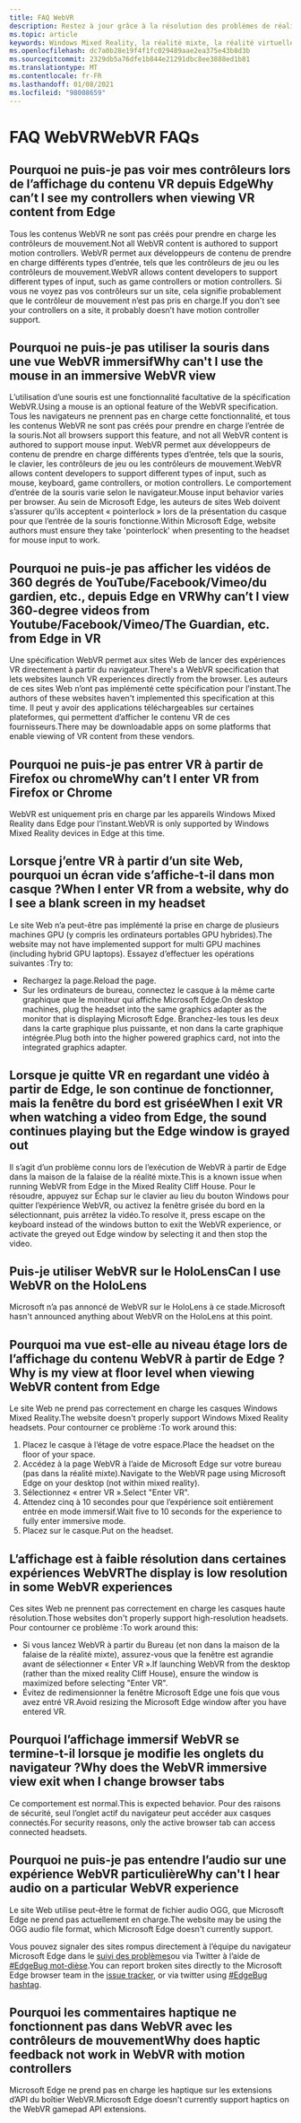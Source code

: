 ```yaml
---
title: FAQ WebVR
description: Restez à jour grâce à la résolution des problèmes de réalité mixte pour les applications Web qui vont au-delà de notre documentation de support technique standard.
ms.topic: article
keywords: Windows Mixed Reality, la réalité mixte, la réalité virtuelle, VR, MR, dépannage, erreurs, aide, support, WebVR
ms.openlocfilehash: dc7a0b28e19f4f1fc029489aae2ea375e43b8d3b
ms.sourcegitcommit: 2329db5a76dfe1b844e21291dbc8ee3888ed1b81
ms.translationtype: MT
ms.contentlocale: fr-FR
ms.lasthandoff: 01/08/2021
ms.locfileid: "98008659"
---
```

# <a name="webvr-faqs"></a><span data-ttu-id="d9f80-104">FAQ WebVR</span><span class="sxs-lookup"><span data-stu-id="d9f80-104">WebVR FAQs</span></span>

## <a name="why-cant-i-see-my-controllers-when-viewing-vr-content-from-edge"></a><span data-ttu-id="d9f80-105">Pourquoi ne puis-je pas voir mes contrôleurs lors de l’affichage du contenu VR depuis Edge</span><span class="sxs-lookup"><span data-stu-id="d9f80-105">Why can’t I see my controllers when viewing VR content from Edge</span></span>

<span data-ttu-id="d9f80-106">Tous les contenus WebVR ne sont pas créés pour prendre en charge les contrôleurs de mouvement.</span><span class="sxs-lookup"><span data-stu-id="d9f80-106">Not all WebVR content is authored to support motion controllers.</span></span> <span data-ttu-id="d9f80-107">WebVR permet aux développeurs de contenu de prendre en charge différents types d’entrée, tels que les contrôleurs de jeu ou les contrôleurs de mouvement.</span><span class="sxs-lookup"><span data-stu-id="d9f80-107">WebVR allows content developers to support different types of input, such as game controllers or motion controllers.</span></span> <span data-ttu-id="d9f80-108">Si vous ne voyez pas vos contrôleurs sur un site, cela signifie probablement que le contrôleur de mouvement n’est pas pris en charge.</span><span class="sxs-lookup"><span data-stu-id="d9f80-108">If you don't see your controllers on a site, it probably doesn’t have motion controller support.</span></span>

## <a name="why-cant-i-use-the-mouse-in-an-immersive-webvr-view"></a><span data-ttu-id="d9f80-109">Pourquoi ne puis-je pas utiliser la souris dans une vue WebVR immersif</span><span class="sxs-lookup"><span data-stu-id="d9f80-109">Why can't I use the mouse in an immersive WebVR view</span></span>

<span data-ttu-id="d9f80-110">L’utilisation d’une souris est une fonctionnalité facultative de la spécification WebVR.</span><span class="sxs-lookup"><span data-stu-id="d9f80-110">Using a mouse is an optional feature of the WebVR specification.</span></span> <span data-ttu-id="d9f80-111">Tous les navigateurs ne prennent pas en charge cette fonctionnalité, et tous les contenus WebVR ne sont pas créés pour prendre en charge l’entrée de la souris.</span><span class="sxs-lookup"><span data-stu-id="d9f80-111">Not all browsers support this feature, and not all WebVR content is authored to support mouse input.</span></span> <span data-ttu-id="d9f80-112">WebVR permet aux développeurs de contenu de prendre en charge différents types d’entrée, tels que la souris, le clavier, les contrôleurs de jeu ou les contrôleurs de mouvement.</span><span class="sxs-lookup"><span data-stu-id="d9f80-112">WebVR allows content developers to support different types of input, such as mouse, keyboard, game controllers, or motion controllers.</span></span> <span data-ttu-id="d9f80-113">Le comportement d’entrée de la souris varie selon le navigateur.</span><span class="sxs-lookup"><span data-stu-id="d9f80-113">Mouse input behavior varies per browser.</span></span> <span data-ttu-id="d9f80-114">Au sein de Microsoft Edge, les auteurs de sites Web doivent s’assurer qu’ils acceptent « pointerlock » lors de la présentation du casque pour que l’entrée de la souris fonctionne.</span><span class="sxs-lookup"><span data-stu-id="d9f80-114">Within Microsoft Edge, website authors must ensure they take 'pointerlock' when presenting to the headset for mouse input to work.</span></span>

## <a name="why-cant-i-view-360-degree-videos-from-youtubefacebookvimeothe-guardian-etc-from-edge-in-vr"></a><span data-ttu-id="d9f80-115">Pourquoi ne puis-je pas afficher les vidéos de 360 degrés de YouTube/Facebook/Vimeo/du gardien, etc., depuis Edge en VR</span><span class="sxs-lookup"><span data-stu-id="d9f80-115">Why can’t I view 360-degree videos from Youtube/Facebook/Vimeo/The Guardian, etc. from Edge in VR</span></span>

<span data-ttu-id="d9f80-116">Une spécification WebVR permet aux sites Web de lancer des expériences VR directement à partir du navigateur.</span><span class="sxs-lookup"><span data-stu-id="d9f80-116">There's a WebVR specification that lets websites launch VR experiences directly from the browser.</span></span> <span data-ttu-id="d9f80-117">Les auteurs de ces sites Web n’ont pas implémenté cette spécification pour l’instant.</span><span class="sxs-lookup"><span data-stu-id="d9f80-117">The authors of these websites haven't implemented this specification at this time.</span></span> <span data-ttu-id="d9f80-118">Il peut y avoir des applications téléchargeables sur certaines plateformes, qui permettent d’afficher le contenu VR de ces fournisseurs.</span><span class="sxs-lookup"><span data-stu-id="d9f80-118">There may be downloadable apps on some platforms that enable viewing of VR content from these vendors.</span></span>

## <a name="why-cant-i-enter-vr-from-firefox-or-chrome"></a><span data-ttu-id="d9f80-119">Pourquoi ne puis-je pas entrer VR à partir de Firefox ou chrome</span><span class="sxs-lookup"><span data-stu-id="d9f80-119">Why can’t I enter VR from Firefox or Chrome</span></span>

<span data-ttu-id="d9f80-120">WebVR est uniquement pris en charge par les appareils Windows Mixed Reality dans Edge pour l’instant.</span><span class="sxs-lookup"><span data-stu-id="d9f80-120">WebVR is only supported by Windows Mixed Reality devices in Edge at this time.</span></span>

## <a name="when-i-enter-vr-from-a-website-why-do-i-see-a-blank-screen-in-my-headset"></a><span data-ttu-id="d9f80-121">Lorsque j’entre VR à partir d’un site Web, pourquoi un écran vide s’affiche-t-il dans mon casque ?</span><span class="sxs-lookup"><span data-stu-id="d9f80-121">When I enter VR from a website, why do I see a blank screen in my headset</span></span>

<span data-ttu-id="d9f80-122">Le site Web n’a peut-être pas implémenté la prise en charge de plusieurs machines GPU (y compris les ordinateurs portables GPU hybrides).</span><span class="sxs-lookup"><span data-stu-id="d9f80-122">The website may not have implemented support for multi GPU machines (including hybrid GPU laptops).</span></span> <span data-ttu-id="d9f80-123">Essayez d’effectuer les opérations suivantes :</span><span class="sxs-lookup"><span data-stu-id="d9f80-123">Try to:</span></span>

* <span data-ttu-id="d9f80-124">Rechargez la page.</span><span class="sxs-lookup"><span data-stu-id="d9f80-124">Reload the page.</span></span>
* <span data-ttu-id="d9f80-125">Sur les ordinateurs de bureau, connectez le casque à la même carte graphique que le moniteur qui affiche Microsoft Edge.</span><span class="sxs-lookup"><span data-stu-id="d9f80-125">On desktop machines, plug the headset into the same graphics adapter as the monitor that is displaying Microsoft Edge.</span></span> <span data-ttu-id="d9f80-126">Branchez-les tous les deux dans la carte graphique plus puissante, et non dans la carte graphique intégrée.</span><span class="sxs-lookup"><span data-stu-id="d9f80-126">Plug both into the higher powered graphics card, not into the integrated graphics adapter.</span></span>

## <a name="when-i-exit-vr-when-watching-a-video-from-edge-the-sound-continues-playing-but-the-edge-window-is-grayed-out"></a><span data-ttu-id="d9f80-127">Lorsque je quitte VR en regardant une vidéo à partir de Edge, le son continue de fonctionner, mais la fenêtre du bord est grisée</span><span class="sxs-lookup"><span data-stu-id="d9f80-127">When I exit VR when watching a video from Edge, the sound continues playing but the Edge window is grayed out</span></span>

<span data-ttu-id="d9f80-128">Il s’agit d’un problème connu lors de l’exécution de WebVR à partir de Edge dans la maison de la falaise de la réalité mixte.</span><span class="sxs-lookup"><span data-stu-id="d9f80-128">This is a known issue when running WebVR from Edge in the Mixed Reality Cliff House.</span></span> <span data-ttu-id="d9f80-129">Pour le résoudre, appuyez sur Échap sur le clavier au lieu du bouton Windows pour quitter l’expérience WebVR, ou activez la fenêtre grisée du bord en la sélectionnant, puis arrêtez la vidéo.</span><span class="sxs-lookup"><span data-stu-id="d9f80-129">To resolve it, press escape on the keyboard instead of the windows button to exit the WebVR experience, or activate the greyed out Edge window by selecting it and then stop the video.</span></span>

## <a name="can-i-use-webvr-on-the-hololens"></a><span data-ttu-id="d9f80-130">Puis-je utiliser WebVR sur le HoloLens</span><span class="sxs-lookup"><span data-stu-id="d9f80-130">Can I use WebVR on the HoloLens</span></span>

<span data-ttu-id="d9f80-131">Microsoft n’a pas annoncé de WebVR sur le HoloLens à ce stade.</span><span class="sxs-lookup"><span data-stu-id="d9f80-131">Microsoft hasn't announced anything about WebVR on the HoloLens at this point.</span></span>

## <a name="why-is-my-view-at-floor-level-when-viewing-webvr-content-from-edge"></a><span data-ttu-id="d9f80-132">Pourquoi ma vue est-elle au niveau étage lors de l’affichage du contenu WebVR à partir de Edge ?</span><span class="sxs-lookup"><span data-stu-id="d9f80-132">Why is my view at floor level when viewing WebVR content from Edge</span></span>

<span data-ttu-id="d9f80-133">Le site Web ne prend pas correctement en charge les casques Windows Mixed Reality.</span><span class="sxs-lookup"><span data-stu-id="d9f80-133">The website doesn't properly support Windows Mixed Reality headsets.</span></span> <span data-ttu-id="d9f80-134">Pour contourner ce problème :</span><span class="sxs-lookup"><span data-stu-id="d9f80-134">To work around this:</span></span>

1. <span data-ttu-id="d9f80-135">Placez le casque à l’étage de votre espace.</span><span class="sxs-lookup"><span data-stu-id="d9f80-135">Place the headset on the floor of your space.</span></span>
2. <span data-ttu-id="d9f80-136">Accédez à la page WebVR à l’aide de Microsoft Edge sur votre bureau (pas dans la réalité mixte).</span><span class="sxs-lookup"><span data-stu-id="d9f80-136">Navigate to the WebVR page using Microsoft Edge on your desktop (not within mixed reality).</span></span>
3. <span data-ttu-id="d9f80-137">Sélectionnez « entrer VR ».</span><span class="sxs-lookup"><span data-stu-id="d9f80-137">Select "Enter VR".</span></span>
4. <span data-ttu-id="d9f80-138">Attendez cinq à 10 secondes pour que l’expérience soit entièrement entrée en mode immersif.</span><span class="sxs-lookup"><span data-stu-id="d9f80-138">Wait five to 10 seconds for the experience to fully enter immersive mode.</span></span>
5. <span data-ttu-id="d9f80-139">Placez sur le casque.</span><span class="sxs-lookup"><span data-stu-id="d9f80-139">Put on the headset.</span></span>

## <a name="the-display-is-low-resolution-in-some-webvr-experiences"></a><span data-ttu-id="d9f80-140">L’affichage est à faible résolution dans certaines expériences WebVR</span><span class="sxs-lookup"><span data-stu-id="d9f80-140">The display is low resolution in some WebVR experiences</span></span>

<span data-ttu-id="d9f80-141">Ces sites Web ne prennent pas correctement en charge les casques haute résolution.</span><span class="sxs-lookup"><span data-stu-id="d9f80-141">Those websites don't properly support high-resolution headsets.</span></span> <span data-ttu-id="d9f80-142">Pour contourner ce problème :</span><span class="sxs-lookup"><span data-stu-id="d9f80-142">To work around this:</span></span>

* <span data-ttu-id="d9f80-143">Si vous lancez WebVR à partir du Bureau (et non dans la maison de la falaise de la réalité mixte), assurez-vous que la fenêtre est agrandie avant de sélectionner « Enter VR ».</span><span class="sxs-lookup"><span data-stu-id="d9f80-143">If launching WebVR from the desktop (rather than the mixed reality Cliff House), ensure the window is maximized before selecting "Enter VR".</span></span>
* <span data-ttu-id="d9f80-144">Évitez de redimensionner la fenêtre Microsoft Edge une fois que vous avez entré VR.</span><span class="sxs-lookup"><span data-stu-id="d9f80-144">Avoid resizing the Microsoft Edge window after you have entered VR.</span></span>

## <a name="why-does-the-webvr-immersive-view-exit-when-i-change-browser-tabs"></a><span data-ttu-id="d9f80-145">Pourquoi l’affichage immersif WebVR se termine-t-il lorsque je modifie les onglets du navigateur ?</span><span class="sxs-lookup"><span data-stu-id="d9f80-145">Why does the WebVR immersive view exit when I change browser tabs</span></span>

<span data-ttu-id="d9f80-146">Ce comportement est normal.</span><span class="sxs-lookup"><span data-stu-id="d9f80-146">This is expected behavior.</span></span> <span data-ttu-id="d9f80-147">Pour des raisons de sécurité, seul l’onglet actif du navigateur peut accéder aux casques connectés.</span><span class="sxs-lookup"><span data-stu-id="d9f80-147">For security reasons, only the active browser tab can access connected headsets.</span></span>

## <a name="why-cant-i-hear-audio-on-a-particular-webvr-experience"></a><span data-ttu-id="d9f80-148">Pourquoi ne puis-je pas entendre l’audio sur une expérience WebVR particulière</span><span class="sxs-lookup"><span data-stu-id="d9f80-148">Why can't I hear audio on a particular WebVR experience</span></span>

<span data-ttu-id="d9f80-149">Le site Web utilise peut-être le format de fichier audio OGG, que Microsoft Edge ne prend pas actuellement en charge.</span><span class="sxs-lookup"><span data-stu-id="d9f80-149">The website may be using the OGG audio file format, which Microsoft Edge doesn't currently support.</span></span>

<span data-ttu-id="d9f80-150">Vous pouvez signaler des sites rompus directement à l’équipe du navigateur Microsoft Edge dans le [suivi des problèmes](https://developer.microsoft.com/microsoft-edge/platform/issues/)ou via Twitter à l’aide de [#EdgeBug mot-dièse](https://blogs.windows.com/msedgedev/2016/08/11/edgebug-twitter/).</span><span class="sxs-lookup"><span data-stu-id="d9f80-150">You can report broken sites directly to the Microsoft Edge browser team in the [issue tracker](https://developer.microsoft.com/microsoft-edge/platform/issues/), or via twitter using [#EdgeBug hashtag](https://blogs.windows.com/msedgedev/2016/08/11/edgebug-twitter/).</span></span>

## <a name="why-does-haptic-feedback-not-work-in-webvr-with-motion-controllers"></a><span data-ttu-id="d9f80-151">Pourquoi les commentaires haptique ne fonctionnent pas dans WebVR avec les contrôleurs de mouvement</span><span class="sxs-lookup"><span data-stu-id="d9f80-151">Why does haptic feedback not work in WebVR with motion controllers</span></span>

<span data-ttu-id="d9f80-152">Microsoft Edge ne prend pas en charge les haptique sur les extensions d’API du boîtier WebVR.</span><span class="sxs-lookup"><span data-stu-id="d9f80-152">Microsoft Edge doesn't currently support haptics on the WebVR gamepad API extensions.</span></span>